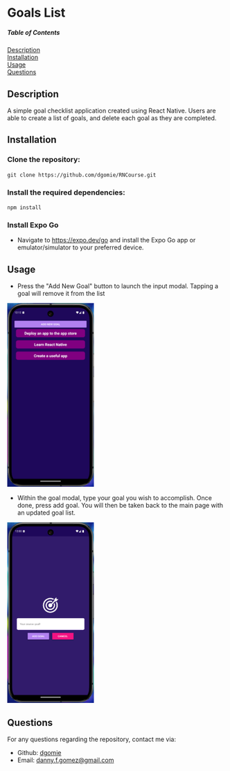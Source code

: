 # Goals List

##### Table of Contents

 [Description](#description)    
 [Installation](#installation)  
 [Usage](#usage)   
 [Questions](#questions)  


## Description
A simple goal checklist application created using React Native. Users are able to create a list of goals, and delete each goal as they are completed.


## Installation
### Clone the repository:
```
git clone https://github.com/dgomie/RNCourse.git
```

### Install the required dependencies:
```
npm install
```

### Install Expo Go 
- Navigate to https://expo.dev/go and install the Expo Go app or emulator/simulator to your preferred device.

## Usage
- Press the "Add New Goal" button to launch the input modal. Tapping a goal will remove it from the list

<img src="./assets/images/home-screen.png" width=200>

- Within the goal modal, type your goal you wish to accomplish. Once done, press add goal. You will then be taken back to the main page with an updated goal list.

<img src="./assets/images/goal-modal.png" width=200>


## Questions

For any questions regarding the repository, contact me via:

- Github: [dgomie](https://www.github.com/dgomie)
- Email: <a href="mailto:danny.f.gomez@gmail.com">danny.f.gomez@gmail.com</a>
